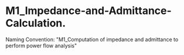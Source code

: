 # M1_Impedance-and-Admittance-Calculation.
Naming Convention: "M1_Computation of impedance and admittance to perform power flow analysis"
